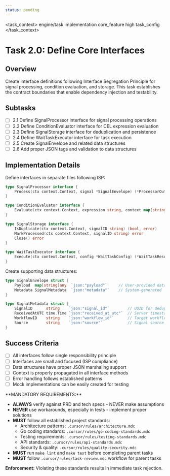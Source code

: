 ```yaml
---
status: pending
---
```


<task_context>
<domain>engine/task</domain>
<type>implementation</type>
<scope>core_feature</scope>
<complexity>high</complexity>
<dependencies>task_config</dependencies>
</task_context>

# Task 2.0: Define Core Interfaces

## Overview

Create interface definitions following Interface Segregation Principle for signal processing, condition evaluation, and storage. This task establishes the contract boundaries that enable dependency injection and testability.

## Subtasks

- [ ] 2.1 Define SignalProcessor interface for signal processing operations
- [ ] 2.2 Define ConditionEvaluator interface for CEL expression evaluation
- [ ] 2.3 Define SignalStorage interface for deduplication and persistence
- [ ] 2.4 Define WaitTaskExecutor interface for task execution
- [ ] 2.5 Create SignalEnvelope and related data structures
- [ ] 2.6 Add proper JSON tags and validation to data structures

## Implementation Details

Define interfaces in separate files following ISP:

```go
type SignalProcessor interface {
    Process(ctx context.Context, signal *SignalEnvelope) (*ProcessorOutput, error)
}

type ConditionEvaluator interface {
    Evaluate(ctx context.Context, expression string, context map[string]any) (bool, error)
}

type SignalStorage interface {
    IsDuplicate(ctx context.Context, signalID string) (bool, error)
    MarkProcessed(ctx context.Context, signalID string) error
    Close() error
}

type WaitTaskExecutor interface {
    Execute(ctx context.Context, config *WaitTaskConfig) (*WaitTaskResult, error)
}
```

Create supporting data structures:

```go
type SignalEnvelope struct {
    Payload  map[string]any  `json:"payload"`     // User-provided data
    Metadata SignalMetadata  `json:"metadata"`    // System-generated
}

type SignalMetadata struct {
    SignalID      string    `json:"signal_id"`        // UUID for deduplication
    ReceivedAtUTC time.Time `json:"received_at_utc"`  // Server timestamp
    WorkflowID    string    `json:"workflow_id"`      // Target workflow
    Source        string    `json:"source"`           // Signal source
}
```

## Success Criteria

- [ ] All interfaces follow single responsibility principle
- [ ] Interfaces are small and focused (ISP compliance)
- [ ] Data structures have proper JSON marshaling support
- [ ] Context is properly propagated in all interface methods
- [ ] Error handling follows established patterns
- [ ] Mock implementations can be easily created for testing

<critical>
**MANDATORY REQUIREMENTS:**

- **ALWAYS** verify against PRD and tech specs - NEVER make assumptions
- **NEVER** use workarounds, especially in tests - implement proper solutions
- **MUST** follow all established project standards:
    - Architecture patterns: `.cursor/rules/architecture.mdc`
    - Go coding standards: `.cursor/rules/go-coding-standards.mdc`
    - Testing requirements: `.cursor/rules/testing-standards.mdc`
    - API standards: `.cursor/rules/api-standards.mdc`
    - Security & quality: `.cursor/rules/quality-security.mdc`
- **MUST** run `make lint` and `make test` before completing parent tasks
- **MUST** follow `.cursor/rules/task-review.mdc` workflow for parent tasks

**Enforcement:** Violating these standards results in immediate task rejection.
</critical>
